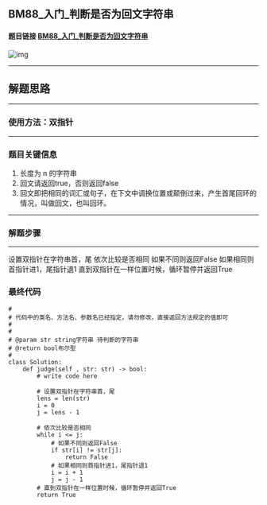 ## BM88_入门_判断是否为回文字符串

#### 题目链接 [BM88_入门_判断是否为回文字符串](https://www.nowcoder.com/practice/e297fdd8e9f543059b0b5f05f3a7f3b2?tpId=295&tqId=1089616&ru=/exam/oj&qru=/ta/format-top101/question-ranking&sourceUrl=%2Fexam%2Foj%3Fpage%3D1%26tab%3D%25E7%25AE%2597%25E6%25B3%2595%25E7%25AF%2587%26topicId%3D295)

![img](https://i.ibb.co/Lt1qd7H/20230627102259.png)

---
## 解题思路
---
### 使用方法：双指针
---
### 题目关键信息
1. 长度为 n 的字符串
2. 回文请返回true，否则返回false
3. 回文即把相同的词汇或句子，在下文中调换位置或颠倒过来，产生首尾回环的情况，叫做回文，也叫回环。

---
### 解题步骤
---
设置双指针在字符串首，尾
依次比较是否相同
如果不同则返回False
如果相同则首指针进1，尾指针退1
直到双指针在一样位置时候，循环暂停并返回True

### 最终代码
```
#
# 代码中的类名、方法名、参数名已经指定，请勿修改，直接返回方法规定的值即可
#
# 
# @param str string字符串 待判断的字符串
# @return bool布尔型
#
class Solution:
    def judge(self , str: str) -> bool:
        # write code here
        
        # 设置双指针在字符串首，尾
        lens = len(str)
        i = 0
        j = lens - 1
        
        # 依次比较是否相同
        while i <= j:
            # 如果不同则返回False
            if str[i] != str[j]:
                return False   
            # 如果相同则首指针进1，尾指针退1             
            i = i + 1
            j = j - 1
        # 直到双指针在一样位置时候，循环暂停并返回True
        return True
```
